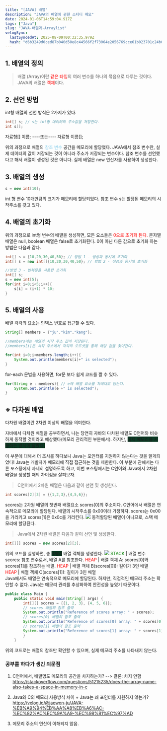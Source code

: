 ```yaml
---
title: "[JAVA] 배열"
description: "JAVA의 배열에 관한 스터디 메모"
date: 2024-01-06T14:59:04.917Z
tags: ["Java"]
slug: "JAVA-배열과-Arraylist"
velogSync:
  lastSyncedAt: 2025-08-09T00:32:35.979Z
  hash: "d6b3249d0ced87b040d50e8c44566f2f73064e2056769cce61b023701c24b073"
---
```


## 1. 배열의 정의
> 배열 (Array)이란 <span style = "color:red">같은 타입</span>의 여러 변수를 하나의 묶음으로 다루는 것이다.
 JAVA의 배열은 <span style = "color:red">객체</span>이다.

## 2. 선언 방법
int형 배열의 선언 방식은 2가지가 있다.
```java
int[] s; // s는 int형 데이터의 주소값을 저장한다.
int s[];
```
자료형[] 이름;
----또는----
자료형 이름[];

위의 과정으로 배열의 <span style = "color:skyblue">참조 변수</span> 공간을 메모리에 할당했다. JAVA에서 참조 변수란, 실제 데이터의 값이 저장되는 것이 아니라 주소가 저장되는 변수이다. 참조 변수를 선언했다고 해서 배열이 생성된 것은 아니다. 실제 배열은 new 연산자를 사용하여 생성한다.

## 3. 배열의 생성
```java
s = new int[10];
```
int 형 변수 10개만큼의 크기가 메모리에 할당되었다. 참조 변수 s는 할당된 메모리의 시작주소를 갖고 있다.

## 4. 배열의 초기화
위의 과정으로 int형 변수의 배열을 생성하면, 모든 요소들은 <span style = "color:red">0으로 초기화 된다.</span> 문자열 배열은 null, boolean 배열은 false로 초기화된다.
0이 아닌 다른 값으로 초기화 하는 방법은 다음과 같다.
```java
int[] s = {10,20,30,40,50}; // 방법 1 - 생성과 동시에 초기화
int[] s = new int[]{10,20,30,40,50}; // 방법 2 - 생성과 동시에 초기화

//방법 3 - 반복문을 사용한 초기화
int[] s;
s = new int[5];
for(int i=0;i<5;i++){
	s[i] = (i+1) * 10;
}
```

## 5. 배열의 사용
배열 각각의 요소는 인덱스 번호로 접근할 수 있다.
```java
String[] members = {"ju","kim","kang"};

//members에는 배열의 시작 주소 값이 저장된다.
//members[i]은 시작 주소에서 각각의 오프셋을 통해 해당 값을 찾아간다.

for(int i=0;i<members.length;i++){
	System.out.println(members[i]+" is selected");
}

```
for-each 문법을 사용하면, for문 보다 쉽게 코드를 짤 수 있다.
```java
for(String e : members){ // e에 배열 요소를 차례대로 담는다.
	System.out.println(e +" is selected");
}
```

## ※ 다차원 배열
다차원 배열이란 2차원 이상의 배열을 의미한다.

자바에서 다차원 배열을 공부하면서, 나는 당연히 자바의 다차원 배열도 C언어와 비슷하게 동작할 것이라고 예상했다(메모리 관리적인 부분에서). 하지만, <span style = "background-color: #0A3B24">실제 메모리를 사용하는 방식이 달랐다.</span>

이 부분에 대해서 더 조사를 하다보니 Java는 포인터를 지원하지 않는다는 것을 알게되었다! Java는 개발자가 메모리에 직접 접근하는 것을 제한한다. 이 부분에 관해서는 다른 포스팅에서 자세히 설명하도록 하고, 이번 포스팅에서는 C언어와 Java에서 2차원 배열을 생성할 때의 차이점을 살펴보자.

> C언어에서 2차원 배열은 다음과 같이 선언 및 생성한다.
```c
int scores[2][3] = {{1,2,3},{4,5,6}};
```
scores는 2차원 배열의 첫번째 배열요소 scores[0]의 주소이다.
C언어에서 배열은 연속적으로 메모리에 할당된다. 
배열의 시작주소를 0x00이라 가정하자. scores는 0x00을 가리키고 scores[1]은 0x0c를 가리킨다.
![](https://velog.velcdn.com/images/jaewon-ju/post/0c44a116-05e5-43f9-8816-d62b4fac47d8/image.jpeg)
동적할당된 배열이 아니므로, 스택 메모리에 할당된다.

> Java에서 2차원 배열은 다음과 같이 선언 및 생성한다.
```java
int[][] scores = new scores[2][3];
```
위의 코드를 실행하면, 총 <span style = "background-color: #0A3B24">3개의</span> 배열 객체를 생성한다.
![](https://velog.velcdn.com/images/jaewon-ju/post/764dae97-9674-4edd-b374-82ab60722cbf/image.jpeg)
<span style = "color: green">STACK</span> | 배열 변수 scores: 참조 변수로서, 배열 A를 참조한다.
<span style = "color: red">HEAP</span> | 배열 객체 A: scores[0]와 scores[1]를 참조하는 배열. 
<span style = "color: red">HEAP</span> | 배열 객체 B(scores[0]): 길이가 3인 배열  
<span style = "color: red">HEAP</span> | 배열 객체 C(scores[1]): 길이가 3인 배열
<br>
Java에서도 배열은 연속적으로 메모리에 할당된다. 하지만, 직접적인 메모리 주소는 확인할 수 없다. Java는 메모리 관리를 추상화하여 안전성을 높였기 때문이다.
```java
public class Main {
    public static void main(String[] args) {
        int[][] scores = {{1, 2, 3}, {4, 5, 6}};
        // scores 배열의 참조 출력
        System.out.println("Reference of scores array: " + scores);
        // scores[0] 배열의 참조 출력
        System.out.println("Reference of scores[0] array: " + scores[0]);
        // scores[1] 배열의 참조 출력
        System.out.println("Reference of scores[1] array: " + scores[1]);
    	}
    }
```
위의 코드로는 배열의 참조만 확인할 수 있으며, 실제 메모리 주소를 나타내지 않는다.




### 공부를 하다가 생긴 의문점
1. C언어에서, 배열명도 메모리의 공간을 차지하는가? --> 결론: 차지 안함
https://stackoverflow.com/questions/51215235/does-the-array-name-also-takes-a-space-in-memory-in-c

2. Java와 C의 메모리 사용방식 차이 + Java는 왜 포인터를 지원하지 않는가?
https://velog.io/@jaewon-ju/JAVA-%EB%A9%94%EB%AA%A8%EB%A6%AC-%EC%82%AC%EC%9A%A9-%EC%98%81%EC%97%AD

4. 메모리 주소의 연산이 이해되지 않음.
